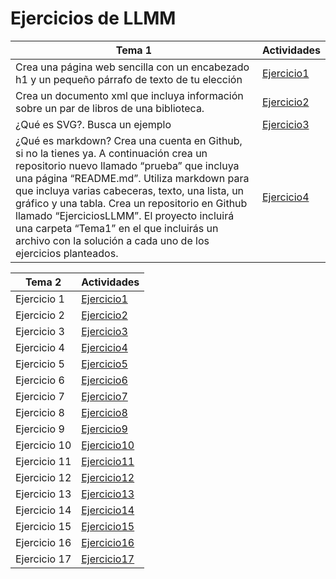 # Ejercicios de LLMM

Tema 1 | Actividades
---------------------------------- | -----------------------------------
Crea una página web sencilla con un encabezado h1 y un pequeño párrafo de texto de tu elección | [Ejercicio1](tema1/ej1.html)
Crea un documento xml que incluya información sobre un par de libros de una biblioteca. | [Ejercicio2](tema1/ej2.xml)
¿Qué es SVG?. Busca un ejemplo | [Ejercicio3](tema1/ej3.html)
¿Qué es markdown? Crea una cuenta en Github, si no la tienes ya. A continuación crea un repositorio nuevo llamado “prueba” que incluya una página “README.md”. Utiliza markdown para que incluya varias cabeceras, texto, una lista, un gráfico y una tabla.  Crea un repositorio en Github llamado “EjerciciosLLMM”. El proyecto incluirá una carpeta “Tema1” en el que incluirás un archivo con la solución a cada uno de los ejercicios planteados. | [Ejercicio4](tema1/ej4/README.md)


Tema 2 | Actividades
---------------------------------- | -----------------------------------
Ejercicio 1 | [Ejercicio1](tema2/ej1.html)
Ejercicio 2 | [Ejercicio2](tema2/ej2.html)
Ejercicio 3 | [Ejercicio3](tema2/ej3.html)
Ejercicio 4 | [Ejercicio4](tema2/ej4.html)
Ejercicio 5 | [Ejercicio5](tema2/ej5)
Ejercicio 6 | [Ejercicio6](tema2/ejercicio6)
Ejercicio 7 | [Ejercicio7](tema2/ejercicio7)
Ejercicio 8 | [Ejercicio8](tema2/ej8.html)
Ejercicio 9 | [Ejercicio9](tema2/ejercicio9)
Ejercicio 10 | [Ejercicio10](tema2/ejercicio10)
Ejercicio 11 | [Ejercicio11](tema2/ejercicio11)
Ejercicio 12 | [Ejercicio12](tema2/ejercicio12)
Ejercicio 13 | [Ejercicio13](tema2/ejercicio13)
Ejercicio 14 | [Ejercicio14](tema2/ejercicio14)
Ejercicio 15 | [Ejercicio15](tema2/ejercicio15)
Ejercicio 16 | [Ejercicio16](tema2/ejercicio16)
Ejercicio 17 | [Ejercicio17](tema2/ejercicio17)
